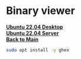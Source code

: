 # Binary viewer

**[Ubuntu 22.04 Desktop](../../ubuntu22-04/desktop-install.md)**\
**[Ubuntu 22.04 Server](../../ubuntu22-04/server-install.md)**\
**[Back to Main](../../../README.md)**

```bash
sudo apt install -y ghex
```
